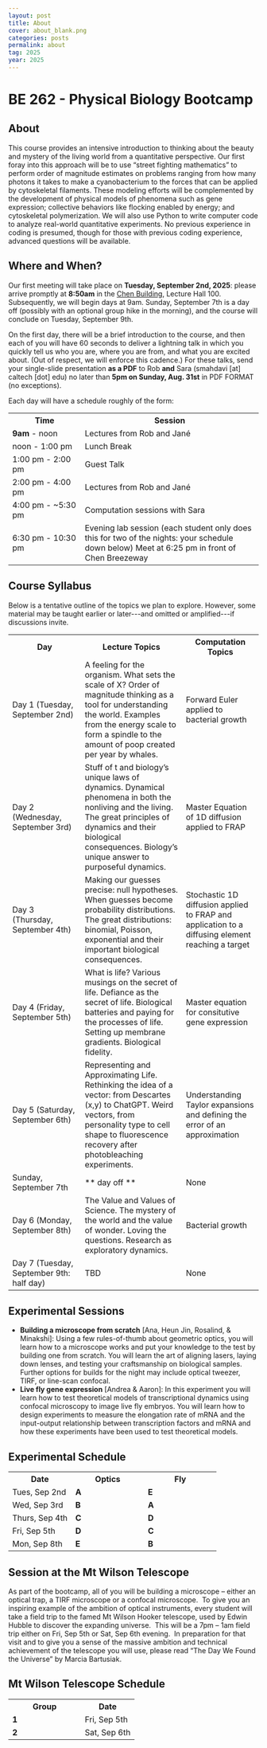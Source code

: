 ```yaml
---
layout: post
title: About
cover: about_blank.png
categories: posts
permalink: about
tag: 2025
year: 2025
---
```

# BE 262 - Physical Biology Bootcamp

## About
This course provides an intensive introduction to thinking about the beauty and mystery of the living world from a quantitative perspective. Our first foray into this approach will be to use “street fighting mathematics” to perform order of magnitude estimates on problems ranging from how many photons it takes to make a cyanobacterium to the forces that can be applied by cytoskeletal filaments. These modeling efforts will be complemented by the development of physical models of phenomena such as gene expression; collective behaviors like flocking enabled by energy; and cytoskeletal polymerization. We will also use Python to write computer code to analyze real-world quantitative experiments. No previous experience in coding is presumed, though for those with previous coding experience, advanced questions will be available.

## Where and When?
Our first meeting will take place on **Tuesday, September 2nd, 2025**: please arrive promptly at **8:50am** in the [Chen Building](https://www.caltech.edu/map/campus/tianqiao-and-chrissy-chen-neuroscience-research-building), Lecture Hall 100. Subsequently, we will begin days at 9am.
Sunday, September 7th is a day off (possibly with an optional group hike in the morning), and the course will conclude on Tuesday, September 9th.

On the first day, there will be a brief introduction to the course, and then each of you will have 60 seconds to deliver a lightning talk in which you quickly tell us who you are, where you are from, and what you are excited about. (Out of respect, we will enforce this cadence.)
For these talks, send your single-slide presentation **as a PDF** to Rob **and** Sara (smahdavi [at] caltech [dot] edu) no later than **5pm on Sunday, Aug. 31st** in PDF FORMAT (no exceptions).  

Each day will have a schedule roughly of the form:
<table>
<tr>
    <th style="width:130px"><b>Time</b></th>
    <th><b>Session</b></th>
</tr>
<tr>
    <td><b>9am</b> - noon</td>
    <td>Lectures from Rob and Jané</td>
</tr>
<tr>
    <td>noon - 1:00 pm</td>
    <td>Lunch Break</td>
</tr>
<tr>
    <td>1:00 pm - 2:00 pm</td>
    <td>Guest Talk</td>
</tr>
<tr>
    <td>2:00 pm - 4:00 pm</td>
    <td>Lectures from Rob and Jané</td>
</tr>
<tr>
    <td>4:00 pm - ~5:30 pm</td>
    <td>Computation sessions with Sara</td>
</tr>
<tr>
    <td>6:30 pm - 10:30 pm</td>
    <td>Evening lab session (each student only does this for two of the nights: your schedule down below) Meet at 6:25 pm in front of Chen Breezeway</td>
</tr>
</table>

## Course Syllabus

Below is a tentative outline of the topics we plan to explore. However, some material may be taught earlier or later---and omitted or amplified---if discussions invite.

<table>
<tr>
    <th style="width:130px"><b>Day</b></th>
    <th><b>Lecture Topics</b></th>
    <th><b>Computation Topics</b></th>
</tr>
<tr>
    <td>Day 1 (Tuesday, September 2nd)</td>
    <td> A feeling for the organism. What sets the scale of X? Order of
magnitude thinking as a tool for understanding the world. Examples
from the energy scale to form a spindle to the amount of poop created
per year by whales.</td>
    <td>Forward Euler applied to bacterial growth</td>
</tr>
<tr>
    <td>Day 2 (Wednesday, September 3rd)</td>
    <td>Stuff of t and biology’s unique laws of dynamics. Dynamical phenomena in both the nonliving and the living. The great principles of dynamics and their biological consequences. Biology’s unique answer to purposeful dynamics.</td>
    <td> Master Equation of 1D diffusion applied to FRAP</td>
</tr>
<tr>
    <td>Day 3 (Thursday, September 4th)</td>
    <td>Making our guesses precise: null hypotheses. When guesses become probability distributions. The great distributions: binomial, Poisson, exponential and their important biological consequences.</td>
    <td>Stochastic 1D diffusion applied to FRAP and application to a diffusing element reaching a target</td>
</tr>
<tr>
    <td>Day 4 (Friday, September 5th)</td>
    <td>What is life?  Various musings on the secret of life. Defiance as the secret of life.  Biological batteries and paying for the processes of life. Setting up membrane gradients. Biological fidelity.</td>
    <td>Master equation for consitutive gene expression</td>
</tr>
<tr>
    <td>Day 5 (Saturday, September 6th)</td>
    <td>Representing and Approximating Life.  Rethinking the idea of a vector: from Descartes (x,y) to ChatGPT. Weird vectors, from personality type to cell shape to fluorescence recovery after photobleaching experiments.</td>
    <td>Understanding Taylor expansions and defining the error of an approximation</td>
</tr>
<tr>
    <td> Sunday, September 7th </td>
    <td>** day off **</td>
    <td>None</td>
</tr>
<tr>
    <td>Day 6 (Monday, September 8th)</td>
    <td>The Value and Values of Science.  The mystery of the world and the value of wonder.  Loving the questions.  Research as exploratory dynamics.  </td>
    <td>Bacterial growth</td>
</tr>
<tr>
    <td>Day 7 (Tuesday, September 9th: half day)</td>
    <td> TBD </td>
    <td>None</td>
</tr>
</table>

## Experimental Sessions
* **Building a microscope from scratch** [Ana, Heun Jin, Rosalind, & Minakshi]: Using a few rules-of-thumb about geometric optics, you will learn how to a microscope works and put your knowledge to the test by building one from scratch. You will learn the art of aligning lasers, laying down lenses, and testing your craftsmanship on biological samples. Further options for builds for the night may include optical tweezer, TIRF, or line-scan confocal.
* **Live fly gene expression** [Andrea & Aaron]: In this experiment you will learn how to test theoretical models of transcriptional dynamics using confocal microscopy to image live fly embryos. You will learn how to design experiments to measure the elongation rate of mRNA and the input-output relationship between transcription factors and mRNA and how these experiments have been used to test theoretical models.

## Experimental Schedule
<!-- Visit [this link](https://www.dropbox.com/scl/fi/prhub7qm2aqqcvlm73m2r/2023bootcampAssignmentsExperimental.txt?rlkey=ks3fsk5nl1maj59owhy2kqnw0&dl=0) for your group assignments (for privacy, password-protected, expiring file).  -->
<table>
<tr>
    <th><b>Date</b></th>
    <th style="width:130px"><b>Optics</b></th>
    <th style="width:130px"><b>Fly</b></th>
</tr>
<tr>
    <td>Tues, Sep 2nd </td>
    <td><b> A</b></td>
    <td><b> E</b></td>
</tr>
<tr>
    <td>Wed, Sep 3rd </td>
    <td><b> B</b></td>
    <td><b> A</b></td>
</tr>
<tr>
    <td>Thurs, Sep 4th</td>
    <td><b> C</b></td>
    <td><b> D</b></td>
</tr>
<tr>
    <td>Fri, Sep 5th</td>
    <td><b> D</b></td>
    <td><b> C</b></td>
</tr>
<tr>
    <td>Mon, Sep 8th</td>
    <td><b> E</b></td>
    <td><b> B</b></td>
</tr>
</table>

## Session at the Mt Wilson Telescope
As part of the bootcamp, all of you will be building a microscope – either an optical trap, a TIRF microscope or a confocal microscope.  To give you an inspiring example of the ambition of optical instruments, every student will take a field trip to the famed Mt Wilson Hooker telescope, used by Edwin Hubble to discover the expanding universe.  This will be a 7pm – 1am field trip either on Fri, Sep 5th or Sat, Sep 6th  evening.  In preparation for that visit and to give you a sense of the massive ambition and technical achievement of the telescope you will use, please read “The Day We Found the Universe” by Marcia Bartusiak. 

## Mt Wilson Telescope Schedule
<table>
<tr>
    <th style="width:130px"><b> Group</b></th>
    <th><b>Date</b></th>
</tr>
<tr>
    <td><b> 1</b></td>
    <td>Fri, Sep 5th </td>
</tr>
<tr>
    <td><b> 2</b></td>
    <td>Sat, Sep 6th </td>
</tr>
</table>

